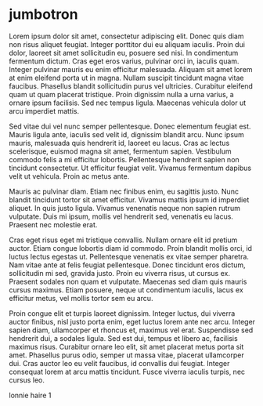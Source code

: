 # jumbotron
Lorem ipsum dolor sit amet, consectetur adipiscing elit. Donec quis diam non risus aliquet feugiat. Integer porttitor dui eu aliquam iaculis. Proin dui dolor, laoreet sit amet sollicitudin eu, posuere sed nisi. In condimentum fermentum dictum. Cras eget eros varius, pulvinar orci in, iaculis quam. Integer pulvinar mauris eu enim efficitur malesuada. Aliquam sit amet lorem at enim eleifend porta ut in magna. Nullam suscipit tincidunt magna vitae faucibus. Phasellus blandit sollicitudin purus vel ultricies. Curabitur eleifend quam ut quam placerat tristique. Proin dignissim nulla a urna varius, a ornare ipsum facilisis. Sed nec tempus ligula. Maecenas vehicula dolor ut arcu imperdiet mattis.

Sed vitae dui vel nunc semper pellentesque. Donec elementum feugiat est. Mauris ligula ante, iaculis sed velit id, dignissim blandit arcu. Nunc ipsum mauris, malesuada quis hendrerit id, laoreet eu lacus. Cras ac lectus scelerisque, euismod magna sit amet, fermentum sapien. Vestibulum commodo felis a mi efficitur lobortis. Pellentesque hendrerit sapien non tincidunt consectetur. Ut efficitur feugiat velit. Vivamus fermentum dapibus velit ut vehicula. Proin ac metus ante.

Mauris ac pulvinar diam. Etiam nec finibus enim, eu sagittis justo. Nunc blandit tincidunt tortor sit amet efficitur. Vivamus mattis ipsum id imperdiet aliquet. In quis justo ligula. Vivamus venenatis neque non sapien rutrum vulputate. Duis mi ipsum, mollis vel hendrerit sed, venenatis eu lacus. Praesent nec molestie erat.

Cras eget risus eget mi tristique convallis. Nullam ornare elit id pretium auctor. Etiam congue lobortis diam id commodo. Proin blandit mollis orci, id luctus lectus egestas ut. Pellentesque venenatis ex vitae semper pharetra. Nam vitae ante at felis feugiat pellentesque. Donec tincidunt eros dictum, sollicitudin mi sed, gravida justo. Proin eu viverra risus, ut cursus ex. Praesent sodales non quam et vulputate. Maecenas sed diam quis mauris cursus maximus. Etiam posuere, neque ut condimentum iaculis, lacus ex efficitur metus, vel mollis tortor sem eu arcu.

Proin congue elit et turpis laoreet dignissim. Integer luctus, dui viverra auctor finibus, nisl justo porta enim, eget luctus lorem ante nec arcu. Integer sapien diam, ullamcorper et rhoncus et, maximus vel erat. Suspendisse sed hendrerit dui, a sodales ligula. Sed est dui, tempus et libero ac, facilisis maximus risus. Curabitur ornare leo elit, sit amet placerat metus porta sit amet. Phasellus purus odio, semper ut massa vitae, placerat ullamcorper dui. Cras auctor leo eu velit faucibus, id convallis dui feugiat. Integer consequat lorem at arcu mattis tincidunt. Fusce viverra iaculis turpis, nec cursus leo.

lonnie haire 1